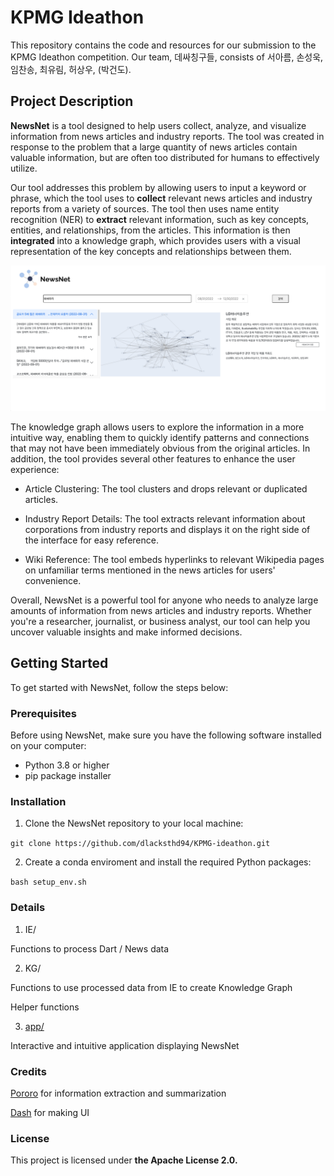 # KPMG Ideathon
This repository contains the code and resources for our submission to the KPMG Ideathon competition. Our team, 데싸칭구들, consists of 서아름, 손성욱, 임찬송, 최유림, 허상우, (박건도).

## Project Description
**NewsNet** is a tool designed to help users collect, analyze, and visualize information from news articles and industry reports. The tool was created in response to the problem that a large quantity of news articles contain valuable information, but are often too distributed for humans to effectively utilize.

Our tool addresses this problem by allowing users to input a keyword or phrase, which the tool uses to **collect** relevant news articles and industry reports from a variety of sources. The tool then uses name entity recognition (NER) to **extract** relevant information, such as key concepts, entities, and relationships, from the articles. This information is then **integrated** into a knowledge graph, which provides users with a visual representation of the key concepts and relationships between them.

![screenshot](./screenshot.png)

The knowledge graph allows users to explore the information in a more intuitive way, enabling them to quickly identify patterns and connections that may not have been immediately obvious from the original articles. In addition, the tool provides several other features to enhance the user experience:

- Article Clustering: The tool clusters and drops relevant or duplicated articles.

- Industry Report Details: The tool extracts relevant information about corporations from industry reports and displays it on the right side of the interface for easy reference.

- Wiki Reference: The tool embeds hyperlinks to relevant Wikipedia pages on unfamiliar terms mentioned in the news articles for users' convenience.

Overall, NewsNet is a powerful tool for anyone who needs to analyze large amounts of information from news articles and industry reports. Whether you're a researcher, journalist, or business analyst, our tool can help you uncover valuable insights and make informed decisions.

## Getting Started
To get started with NewsNet, follow the steps below:

### Prerequisites
Before using NewsNet, make sure you have the following software installed on your computer:

- Python 3.8 or higher
- pip package installer

### Installation
1. Clone the NewsNet repository to your local machine:

```git clone https://github.com/dlacksthd94/KPMG-ideathon.git```

2. Create a conda enviroment and install the required Python packages:

```bash setup_env.sh```

### Details
1. IE/

Functions to process Dart / News data

2. KG/

Functions to use processed data from IE to create Knowledge Graph

Helper functions

3. [app/](https://github.com/dlacksthd94/KPMG-ideathon/blob/main/app/README.md)

Interactive and intuitive application displaying NewsNet

### Credits
[Pororo](https://github.com/kakaobrain/pororo) for information extraction and summarization

[Dash](https://dash.plotly.com/) for making UI

### License
This project is licensed under **the Apache License 2.0.**
